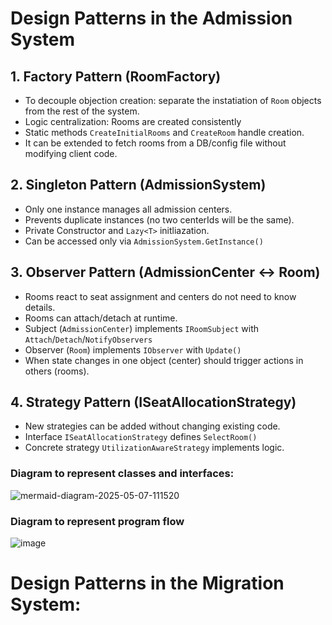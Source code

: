 # Design Patterns in the Admission System
## 1. Factory Pattern (RoomFactory)
- To decouple objection creation: separate the instatiation of ```Room``` objects from the rest of the system.
- Logic centralization: Rooms are created consistently
- Static methods ```CreateInitialRooms``` and ```CreateRoom``` handle creation.
- It can be extended to fetch rooms from a DB/config file without modifying client code.

## 2. Singleton Pattern (AdmissionSystem)
- Only one instance manages all admission centers.
- Prevents duplicate instances (no two centerIds will be the same).
- Private Constructor and ```Lazy<T>``` initliazation.
- Can be accessed only via ```AdmissionSystem.GetInstance()```

## 3. Observer Pattern (AdmissionCenter ↔ Room)
- Rooms react to seat assignment and centers do not need to know details.
- Rooms can attach/detach at runtime.
- Subject (```AdmissionCenter```) implements ```IRoomSubject``` with ```Attach```/```Detach```/```NotifyObservers```
- Observer (```Room```) implements ```IObserver``` with ```Update()```
- When state changes in one object (center) should trigger actions in others (rooms).

## 4. Strategy Pattern (ISeatAllocationStrategy)
- New strategies can be added without changing existing code.
- Interface ```ISeatAllocationStrategy``` defines ```SelectRoom()```
- Concrete strategy ```UtilizationAwareStrategy``` implements logic.

### Diagram to represent classes and interfaces:
![mermaid-diagram-2025-05-07-111520](https://github.com/user-attachments/assets/1c9fe74b-9dc0-4320-be14-0384ed1a5b29)

### Diagram to represent program flow
![image](https://github.com/user-attachments/assets/32c833d2-4fb5-4de6-aac7-7fe62b7bb281)

# Design Patterns in the Migration System:

